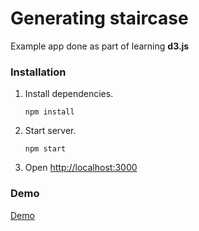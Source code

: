 # Generating staircase

Example app done as part of learning **d3.js**

### Installation

1.  Install dependencies.
    ```
    npm install
    ```

2.  Start server.
    ```
    npm start
    ```
3. Open [http://localhost:3000](http://localhost:3000)


### Demo
[Demo](https://mariesajan.github.io/d3-animation-staircase/)
